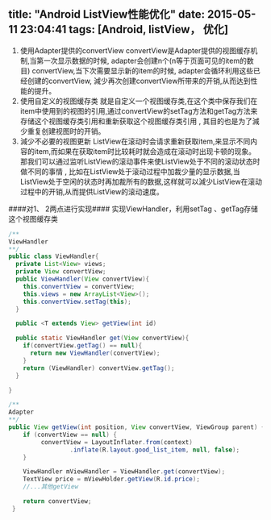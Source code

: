 title: "Android ListView性能优化"
date: 2015-05-11 23:04:41
tags: [Android, listView， 优化]
---

1. 使用Adapter提供的convertView
    convertView是Adapter提供的视图缓存机制,当第一次显示数据的时候, adapter会创建n个(n等于页面可见的item的数目) convertView,当下次需要显示新的item的时候, adapter会循环利用这些已经创建的convertView, 減少再次创建convertView所带来的开销,从而达到性能的提升。
2. 使用自定义的视图缓存类
    就是自定义一个视图缓存类,在这个类中保存我们在item中使用到的视图的引用,通过convertView的setTag方法和getTag方法来存储这个视图缓存类引用和重新获取这个视图缓存类引用 , 其目的也是为了減少重复创建视图时的开销。
3. 減少不必要的视图更新
    ListView在滚动时会请求重新获取item,来显示不同内容的item,而如果在获取item时比较耗时就会造成在滚动时出现卡顿的现象。 那我们可以通过监听ListView的滚动事件来使ListView处于不同的滚动状态时做不同的事情 , 比如在ListView处于滚动过程中加裁少量的显示数据,当ListView处于空闲的状态时再加裁所有的数据,这样就可以減少ListView在滚动过程中的开销,从而提供ListView的滚动速度。

####对1、 2两点进行实现####
实现ViewHandler，利用setTag 、getTag存储这个视图缓存类

``` java
/**
ViewHandler
**/
public class ViewHandler{
  private List<View> views;
  private View convertView;
  public ViewHandler(View convertView){
    this.convertView = convertView;
    this.views = new ArrayList<View>();
    this.convertView.setTag(this);
  }

  public <T extends View> getView(int id)

  public static ViewHandler get(View convertView){
    if(convertView.getTag() == null){
      return new ViewHandler(convertView);
    }
    return (ViewHandler) convertView.getTag();
  }

}

```


``` java
/**
Adapter
**/
public View getView(int position, View convertView, ViewGroup parent) {
    if (convertView == null) {
         convertView = LayoutInflater.from(context)
                 .inflate(R.layout.good_list_item, null, false);
    }

    ViewHandler mViewHandler = ViewHandler.get(convertView);
    TextView price = mViewHolder.getView(R.id.price);
    //...其他getView

    return convertView;
 }
```